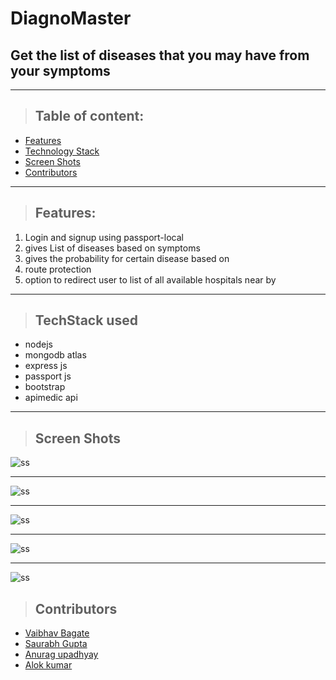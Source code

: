# DiagnoMaster

## Get the list of diseases that you may have from your symptoms

---

> ## Table of content:

- [Features](https://github.com/vaibhav25-mnnit/noob_coders/blob/master/README.md#features)
- [Technology Stack](https://github.com/vaibhav25-mnnit/noob_coders/blob/master/README.md#techstack-used)
- [Screen Shots](https://github.com/vaibhav25-mnnit/noob_coders/blob/master/README.md#screen-shots)
- [Contributors](https://github.com/vaibhav25-mnnit/noob_coders/blob/master/README.md#Contributors)

---

> ## **Features:**

1. Login and signup using passport-local
1. gives List of diseases based on symptoms
1. gives the probability for certain disease based on
1. route protection
1. option to redirect user to list of all available hospitals near by

---

> ## **TechStack used**

- nodejs
- mongodb atlas
- express js
- passport js
- bootstrap
- apimedic api

---

> ## Screen Shots

![ss](https://github.com/vaibhav25-mnnit/noob_coders/blob/master/screen_shots/ss2.png)

---

![ss](https://github.com/vaibhav25-mnnit/noob_coders/blob/master/screen_shots/ss1.png)

---

![ss](https://github.com/vaibhav25-mnnit/noob_coders/blob/master/screen_shots/ss4.png)

---

![ss](https://github.com/vaibhav25-mnnit/noob_coders/blob/master/screen_shots/ss5.png)

---

![ss](https://github.com/vaibhav25-mnnit/noob_coders/blob/master/screen_shots/ss3.png)

> ## Contributors

- [Vaibhav Bagate](https://github.com/vaibhav25-mnnit)
- [Saurabh Gupta](https://github.com/saurabh-38)
- [Anurag upadhyay](https://github.com/Anurag319)
- [Alok kumar](https://github.com/alokk48200)
